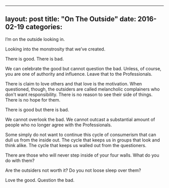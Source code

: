 
---
layout: post
title:  "On The Outside"
date:   2016-02-19 
categories: 
---

I’m on the outside looking in.

Looking into the monstrosity that we’ve created.

There is good. There is bad.

We can celebrate the good but cannot question the bad. Unless, of course, you are one of authority and influence. Leave that to the Professionals.

There is claim to love others and that love is the motivation. When questioned, though, the outsiders are called melancholic complainers who don't want responsibility. There is no reason to see their side of things. There is no hope for them.

There is good but there is bad.

We cannot overlook the bad. We cannot outcast a substantial amount of people who no longer agree with the Professionals.

Some simply do not want to continue this cycle of consumerism that can dull us from the inside out. The cycle that keeps us in groups that look and think alike. The cycle that keeps us walled out from the questioners.

There are those who will never step inside of your four walls. What do you do with them?

Are the outsiders not worth it? Do you not loose sleep over them?

Love the good. Question the bad.
